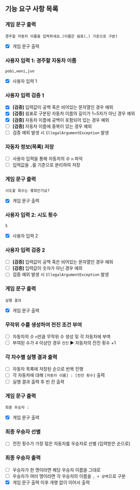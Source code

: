 ## 기능 요구 사항 목록

### 게임 문구 출력
  ```text
  경주할 자동차 이름을 입력하세요.(이름은 쉼표(,) 기준으로 구분)
  ```
  - [X] 게임 문구 출력

### 사용자 입력 1: 경주할 자동차 이름
  ```text
  pobi,woni,jun
  ```
  - [X] 사용자 입력 1

### 사용자 입력 검증 1
  - [X] **[검증]** 입력값이 공백 혹은 비어있는 문자열인 경우 예외
  - [X] **[검증]** 쉼표로 구분된 자동차 이름의 길이가 1~5자가 아닌 경우 예외
  - [X] **[검증]** 자동차 이름에 공백이 포함되어 있는 경우 예외
  - [ ] **[검증]** 자동차 이름에 중복이 있는 경우 예외
  - [ ] 검증 예외 발생 시 `IllegalArgumentException` 발생

### 자동차 정보(목록) 저장
  - [ ] 사용자 입력을 통해 자동차의 수 `n` 파악
  - [ ] 입력값을 `,`를 기준으로 분리하여 저장

### 게임 문구 출력
  ```text
  시도할 회수는 몇회인가요?
  ```
  - [X] 게임 문구 출력

### 사용자 입력 2: 시도 횟수
  ```text
  5
  ```
  - [X] 사용자 입력 2

### 사용자 입력 검증 2
  - [ ] **[검증]** 입력값이 공백 혹은 비어있는 문자열인 경우 예외
  - [ ] **[검증]** 입력값이 숫자가 아닌 경우 예외
  - [ ] 검증 예외 발생 시 `IllegalArgumentException` 발생
  
### 게임 문구 출력
  ```text
  실행 결과
  ```
  - [X] 게임 문구 출력

### 무작위 수를 생성하여 전진 조건 부여
  - [ ] 자동차의 수 `n`만큼 무작위 수 생성 및 각 자동차에 부여
  - [ ] 부여된 수가 4 이상인 경우 `전진` ▶ 자동차의 전진 횟수 +1

### 각 차수별 실행 결과 출력
  - [ ] 자동차 목록에 저장된 순으로 반복 진행
  - [ ] 각 자동차에 대해 `[자동차 이름] : [전진 횟수]` 출력
  - [ ] 실행 결과 출력 후 빈 칸 출력

### 게임 문구 출력
  ```text
  최종 우승자 :
  ```
  - [X] 게임 문구 출력

### 최종 우승자 선별
  - [ ] 전진 횟수가 가장 많은 자동차를 우승자로 선별 (입력받은 순으로)

### 최종 우승자 출력
  - [ ] 우승자가 한 명이라면 해당 우승자 이름을 그대로
  - [ ] 우승자가 여러 명이라면 각 우승자의 이름을 `, + 공백`으로 구분
  - [X] 게임 문구 출력 이후 개행 없이 이어서 출력
